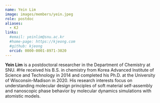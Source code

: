 ```yaml
---
name: Yein Lim
image: images/members/yein.jpeg
role: postdoc
aliases:
  - KJ
links: 
  #email: yeinlim@snu.ac.kr
  #home-page: https://kjeong.com
  #github: kjeong
  orcid: 0000-0001-8971-3020
---
```


**Yein Lim** is a postdoctoral researcher in the Department of Chemistry at SNU. 
#He received his B.S. in chemistry from Korea Advanced Institute of Science and Technology in 2014 and completed his Ph.D. at the University of Wisconsin-Madison in 2020. His research interests focus on understanding molecular design principles of soft material self-assembly and nanoscopic phase behavior by molecular dynamics simulations with atomistic models.
